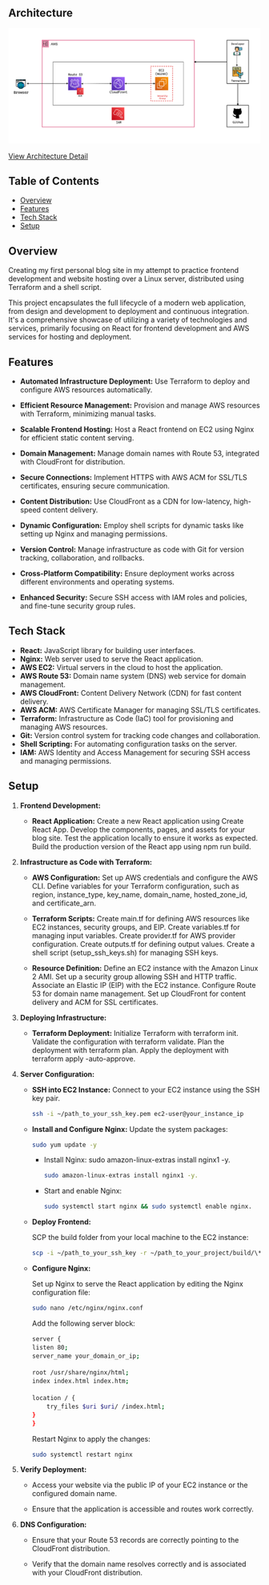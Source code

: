 ## Architecture

<img src="public/ProjectBlogArch.png" alt="Project Blog Architecture" width="800"/>

<a href="public/ProjectBlogArch.txt" target="_blank" rel="noopener noreferrer">View Architecture Detail</a>

## Table of Contents

- [Overview](#overview)
- [Features](#features)
- [Tech Stack](#tech-stack)
- [Setup](#setup)

## Overview

Creating my first personal blog site in my attempt to practice frontend development and website hosting over a Linux server, distributed using Terraform and a shell script.

This project encapsulates the full lifecycle of a modern web application, from design and development to deployment and continuous integration. It's a comprehensive showcase of utilizing a variety of technologies and services, primarily focusing on React for frontend development and AWS services for hosting and deployment.

## Features

- **Automated Infrastructure Deployment:** Use Terraform to deploy and configure AWS resources automatically.

- **Efficient Resource Management:** Provision and manage AWS resources with Terraform, minimizing manual tasks.

- **Scalable Frontend Hosting:** Host a React frontend on EC2 using Nginx for efficient static content serving.

- **Domain Management:** Manage domain names with Route 53, integrated with CloudFront for distribution.

- **Secure Connections:** Implement HTTPS with AWS ACM for SSL/TLS certificates, ensuring secure communication.

- **Content Distribution:** Use CloudFront as a CDN for low-latency, high-speed content delivery.

- **Dynamic Configuration:** Employ shell scripts for dynamic tasks like setting up Nginx and managing permissions.

- **Version Control:** Manage infrastructure as code with Git for version tracking, collaboration, and rollbacks.

- **Cross-Platform Compatibility:** Ensure deployment works across different environments and operating systems.

- **Enhanced Security:** Secure SSH access with IAM roles and policies, and fine-tune security group rules.

## Tech Stack

- **React:** JavaScript library for building user interfaces.
- **Nginx:** Web server used to serve the React application.
- **AWS EC2:** Virtual servers in the cloud to host the application.
- **AWS Route 53:** Domain name system (DNS) web service for domain management.
- **AWS CloudFront:** Content Delivery Network (CDN) for fast content delivery.
- **AWS ACM:** AWS Certificate Manager for managing SSL/TLS certificates.
- **Terraform:** Infrastructure as Code (IaC) tool for provisioning and managing AWS resources.
- **Git:** Version control system for tracking code changes and collaboration.
- **Shell Scripting:** For automating configuration tasks on the server.
- **IAM:** AWS Identity and Access Management for securing SSH access and managing permissions.

## Setup

1.  **Frontend Development:**

    - **React Application:**
      Create a new React application using Create React App.
      Develop the components, pages, and assets for your blog site.
      Test the application locally to ensure it works as expected.
      Build the production version of the React app using npm run build.

2.  **Infrastructure as Code with Terraform:**

    - **AWS Configuration:**
      Set up AWS credentials and configure the AWS CLI.
      Define variables for your Terraform configuration, such as region, instance_type, key_name, domain_name, hosted_zone_id, and certificate_arn.

    - **Terraform Scripts:**
      Create main.tf for defining AWS resources like EC2 instances, security groups, and EIP.
      Create variables.tf for managing input variables.
      Create provider.tf for AWS provider configuration.
      Create outputs.tf for defining output values.
      Create a shell script (setup_ssh_keys.sh) for managing SSH keys.

    - **Resource Definition:**
      Define an EC2 instance with the Amazon Linux 2 AMI.
      Set up a security group allowing SSH and HTTP traffic.
      Associate an Elastic IP (EIP) with the EC2 instance.
      Configure Route 53 for domain name management.
      Set up CloudFront for content delivery and ACM for SSL certificates.

3.  **Deploying Infrastructure:**

    - **Terraform Deployment:**
      Initialize Terraform with terraform init.
      Validate the configuration with terraform validate.
      Plan the deployment with terraform plan.
      Apply the deployment with terraform apply -auto-approve.

4.  **Server Configuration:**

    - **SSH into EC2 Instance:**
      Connect to your EC2 instance using the SSH key pair.

      ```bash
      ssh -i ~/path_to_your_ssh_key.pem ec2-user@your_instance_ip
      ```

    - **Install and Configure Nginx:**
      Update the system packages:

      ```bash
      sudo yum update -y
      ```

      - Install Nginx: sudo amazon-linux-extras install nginx1 -y.

        ```bash
        sudo amazon-linux-extras install nginx1 -y.
        ```

      - Start and enable Nginx:

        ```bash
        sudo systemctl start nginx && sudo systemctl enable nginx.
        ```

    - **Deploy Frontend:**

      SCP the build folder from your local machine to the EC2 instance:

      ```bash
      scp -i ~/path_to_your_ssh_key -r ~/path_to_your_project/build/\* ec2-user@your_instance_ip:/usr/share/nginx/html
      ```

    - **Configure Nginx:**

      Set up Nginx to serve the React application by editing the Nginx configuration file:

      ```bash
      sudo nano /etc/nginx/nginx.conf
      ```

      Add the following server block:

      ```bash
      server {
      listen 80;
      server_name your_domain_or_ip;

      root /usr/share/nginx/html;
      index index.html index.htm;

      location / {
          try_files $uri $uri/ /index.html;
      }
      }
      ```

      Restart Nginx to apply the changes:

      ```bash
      sudo systemctl restart nginx
      ```

5.  **Verify Deployment:**

    - Access your website via the public IP of your EC2 instance or the configured domain name.

    - Ensure that the application is accessible and routes work correctly.

6.  **DNS Configuration:**

    - Ensure that your Route 53 records are correctly pointing to the CloudFront distribution.

    - Verify that the domain name resolves correctly and is associated with your CloudFront distribution.

